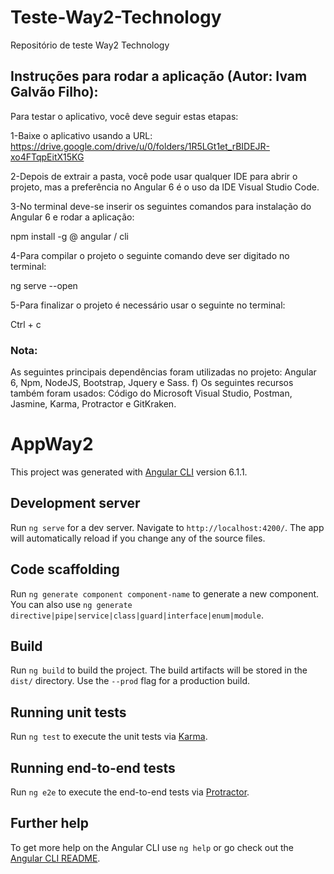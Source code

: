 # Teste-Way2-Technology
Repositório de teste Way2 Technology

## Instruções para rodar a aplicação (Autor: Ivam Galvão Filho):
Para testar o aplicativo, você deve seguir estas etapas:

1-Baixe o aplicativo usando a URL: https://drive.google.com/drive/u/0/folders/1R5LGt1et_rBIDEJR-xo4FTqpEitX15KG

2-Depois de extrair a pasta, você pode usar qualquer IDE para abrir o projeto, mas a preferência no Angular 6 é o uso da IDE Visual Studio Code.

3-No terminal deve-se inserir os seguintes comandos para instalação do Angular 6 e rodar a aplicação:

npm install -g @ angular / cli

4-Para compilar o projeto o seguinte comando deve ser digitado no terminal:

ng serve --open

5-Para finalizar o projeto é necessário usar o seguinte no terminal:

Ctrl + c

### Nota:
As seguintes principais dependências foram utilizadas no projeto: Angular 6, Npm, NodeJS, Bootstrap, Jquery e Sass. f) Os seguintes recursos também foram usados: Código do Microsoft Visual Studio, Postman, Jasmine, Karma, Protractor e GitKraken.

# AppWay2

This project was generated with [Angular CLI](https://github.com/angular/angular-cli) version 6.1.1.

## Development server

Run `ng serve` for a dev server. Navigate to `http://localhost:4200/`. The app will automatically reload if you change any of the source files.

## Code scaffolding

Run `ng generate component component-name` to generate a new component. You can also use `ng generate directive|pipe|service|class|guard|interface|enum|module`.

## Build

Run `ng build` to build the project. The build artifacts will be stored in the `dist/` directory. Use the `--prod` flag for a production build.

## Running unit tests

Run `ng test` to execute the unit tests via [Karma](https://karma-runner.github.io).

## Running end-to-end tests

Run `ng e2e` to execute the end-to-end tests via [Protractor](http://www.protractortest.org/).

## Further help

To get more help on the Angular CLI use `ng help` or go check out the [Angular CLI README](https://github.com/angular/angular-cli/blob/master/README.md).
